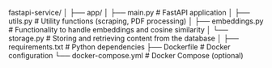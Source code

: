 fastapi-service/
│
├── app/
│   ├── main.py           # FastAPI application
│   ├── utils.py          # Utility functions (scraping, PDF processing)
│   ├── embeddings.py     # Functionality to handle embeddings and cosine similarity
│   └── storage.py        # Storing and retrieving content from the database
│
├── requirements.txt      # Python dependencies
├── Dockerfile            # Docker configuration
└── docker-compose.yml    # Docker Compose (optional)
